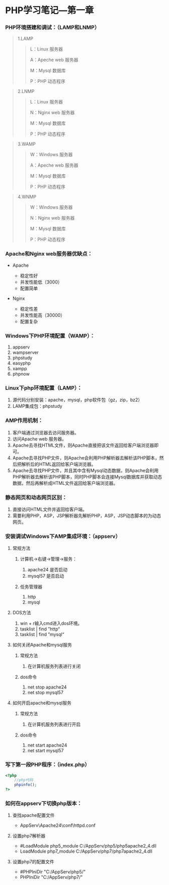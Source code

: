 #  PHP学习笔记—第一章

### PHP环境搭建和调试：（LAMP和LNMP）

> 1.LAMP
>
> > L：Linux 服务器
> >
> > A：Apeche web 服务器
> >
> > M：Mysql 数据库
> >
> > P：PHP 动态程序

> 2.LNMP
>
> > L：Linux 服务器
> >
> > N：Nginx web 服务器
> >
> > M：Mysql 数据库
> >
> > P：PHP 动态程序

> 3.WAMP
>
> > W：Windows 服务器
> >
> > A：Apeche web 服务器
> >
> > M：Mysql 数据库
> >
> > P：PHP 动态程序

> 4.WNMP
>
> >W：Windows 服务器
> >
> >N：Nginx web 服务器
> >
> >M：Mysql 数据库
> >
> >P：PHP 动态程序

### Apache和Nginx web服务器优缺点：

- Apache
  - 稳定性好
  - 并发性能低（3000）
  - 配置简单

- Nginx
  - 稳定性差
  - 并发性能高（30000）
  - 配置复杂

### Windows下PHP环境配置（WAMP）：

1. appserv
2. wampserver
3. phpstudy
4. easyphp
5. xampp
6. phpnow

### Linux下php环境配置（LAMP）：

1. 源代码分别安装：apache，mysql，php软件包（gz，zip，bz2）
2. LAMP集成包：phpstudy

### AMP作用机制：

1. 客户端通过浏览器去访问服务器。
2. 访问Apache web 服务器。
3. Apache去寻找HTML文件，则Apache直接把该文件返回给客户端浏览器即可。
4. Apache去寻找PHP文件，则Apache会利用PHP解析器去解析该PHP脚本，然后把解析后的HTML返回给客户端浏览器。
5. Apache去寻找PHP文件，并且其中含有Mysql动态数据，则Apache会利用PHP解析器去解析该PHP脚本，同时PHP脚本会连接Mysql数据库并获取动态数据，然后再解析成HTML文件返回给客户端浏览器。

### 静态网页和动态网页区别：

1. 直接访问HTML文件并返回给客户端。
2. 需要利用PHP，ASP，JSP解析器先解析PHP，ASP，JSP动态脚本的为动态网页。

### 安装调试Windows下AMP集成环境：（appserv）

1. 常规方法

   1. 计算机->右键->管理->服务：
      1. apache24 是否启动
      2. mysql57 是否启动

   2. 任务管理器
      1. http
      2. mysql

2. DOS方法
   1. win + r输入cmd进入dos环境。
   2. tasklist | find ”http“
   3. tasklist | find ”mysql“

3. 如何关闭Apache和mysql服务

   1. 常规方法
      1. 在计算机服务列表进行关闭

   2. dos命令
      1. net stop apache24
      2. net stop mysql57

4. 如何开启apache和mysql服务

   1. 常规方法
      1. 在计算机服务列表进行开启

   2. dos命令
      1. net start apache24
      2. net start mysql57

### 写下第一段PHP程序：（index.php）

```php
<?php
	//php代码
	phpinfo();
?>
```

### 如何在appserv下切换php版本：

1. 查找apache配置文件
   - AppServ\Apache24\conf\httpd.conf

2. 设置php7解析器
   - #LoadModule php5_module C:/AppServ/php5/php5apache2_4.dll
   - LoadModule php7_module C:/AppServ/php7/php7apache2_4.dll

3. 设置php7的配置文件
   - #PHPIniDir "C:/AppServ/php5/"
   - PHPIniDir "C:/AppServ/php7/"